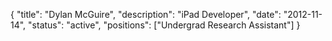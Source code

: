 {
	"title": "Dylan McGuire",
	"description": "iPad Developer",
	"date": "2012-11-14",
	"status": "active",
	"positions": ["Undergrad Research Assistant"]
}


